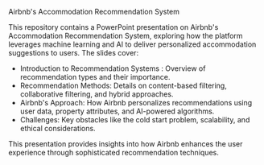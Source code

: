  Airbnb's Accommodation Recommendation System

This repository contains a PowerPoint presentation on Airbnb's Accommodation Recommendation System, exploring how the platform leverages machine learning and AI to deliver personalized accommodation suggestions to users. The slides cover:

- Introduction to Recommendation Systems : Overview of recommendation types and their importance.
- Recommendation Methods: Details on content-based filtering, collaborative filtering, and hybrid approaches.
- Airbnb's Approach: How Airbnb personalizes recommendations using user data, property attributes, and AI-powered algorithms.
- Challenges: Key obstacles like the cold start problem, scalability, and ethical considerations.

This presentation provides insights into how Airbnb enhances the user experience through sophisticated recommendation techniques.
